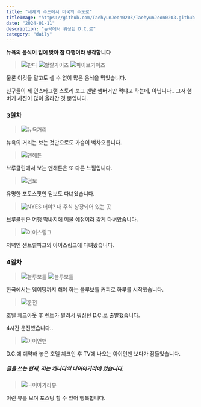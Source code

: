 ```yaml
---
title: "세계의 수도에서 미국의 수도로"
titleImage: "https://github.com/TaehyunJeon0203/TaehyunJeon0203.github.io/assets/84451999/ad253c9a-23f0-4e72-a021-f2b926e6fc05"
date: "2024-01-11"
description: "뉴욕에서 워싱턴 D.C.로"
category: "daily"
---
```


**뉴욕의 음식이 입에 맞아 참 다행이라 생각합니다**

> ![판다](https://github.com/TaehyunJeon0203/TaehyunJeon0203.github.io/assets/84451999/13191d8d-80e0-4e4c-987c-c81de8cacde8) ![할랄가이즈](https://github.com/TaehyunJeon0203/TaehyunJeon0203.github.io/assets/84451999/168c7c95-1e35-49dd-8755-53d1bb58d518) ![파이브가이즈](https://github.com/TaehyunJeon0203/TaehyunJeon0203.github.io/assets/84451999/65ff22db-4c84-4982-bf6e-f52d15393798)

물론 이것들 말고도 셀 수 없이 많은 음식을 먹었습니다.

친구들이 제 인스타그램 스토리 보고 맨날 햄버거만 먹냐고 하는데, 아닙니다.. 그저 햄버거 사진이 많이 올라간 것 뿐입니다.

### 3일차

> ![뉴욕거리](https://github.com/TaehyunJeon0203/TaehyunJeon0203.github.io/assets/84451999/a3f294f6-01c2-4091-a014-933c9001a37a)

뉴욕의 거리는 보는 것만으로도 가슴이 벅차오릅니다.

> ![맨해튼](https://github.com/TaehyunJeon0203/TaehyunJeon0203.github.io/assets/84451999/ad253c9a-23f0-4e72-a021-f2b926e6fc05)

브루클린에서 보는 맨해튼은 또 다른 느낌입니다.

> ![덤보](https://github.com/TaehyunJeon0203/TaehyunJeon0203.github.io/assets/84451999/9a375ba2-b0c2-4c03-9ced-521fd317d913)

유명한 포토스팟인 덤보도 다녀왔습니다.

> ![NYES](https://github.com/TaehyunJeon0203/TaehyunJeon0203.github.io/assets/84451999/daa2bb7e-bae9-4353-b84e-beb6bf0af307)
> 너야? 내 주식 상장되어 있는 곳

브루클린은 여행 막바지에 머물 예정이라 짧게 다녀왔습니다.

> ![아이스링크](https://github.com/TaehyunJeon0203/TaehyunJeon0203.github.io/assets/84451999/3b3100e5-a24b-4585-acd2-0e11828195ab)

저녁엔 센트럴파크의 아이스링크에 다녀왔습니다.

### 4일차

> ![블루보틀](https://github.com/TaehyunJeon0203/TaehyunJeon0203.github.io/assets/84451999/bf460462-9878-4c31-8f98-2369b24e278b) ![블루보틀](https://github.com/TaehyunJeon0203/TaehyunJeon0203.github.io/assets/84451999/b625c659-d877-455d-ad0b-07336bc0f3b0)

한국에서는 웨이팅까지 해야 하는 블루보틀 커피로 하루를 시작했습니다.

> ![운전](https://github.com/TaehyunJeon0203/TaehyunJeon0203.github.io/assets/84451999/febd48a0-9972-4188-8abd-d80589145cb9)

호텔 체크아웃 후 렌트카 빌려서 워싱턴 D.C.로 출발했습니다.

4시간 운전했습니다..

> ![아이언맨](https://github.com/TaehyunJeon0203/TaehyunJeon0203.github.io/assets/84451999/784b253c-62fa-4964-85b4-c1630e195bde)

D.C.에 예약해 놓은 호텔 체크인 후 TV에 나오는 아이언맨 보다가 잠들었습니다.

##### 글을 쓰는 현재, 저는 캐나다의 나이아가라에 있습니다.

> ![나이아가라뷰](https://github.com/TaehyunJeon0203/TaehyunJeon0203.github.io/assets/84451999/5ed0e4b8-0854-4c9f-bfc6-7679984b1423)

이런 뷰를 보며 포스팅 할 수 있어 행복합니다.
